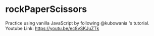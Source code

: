 # rockPaperScissors
Practice using vanilla JavaScript by following @kubowania 's tutorial.
Youtube Link: https://youtu.be/ec8vSKJuZTk
